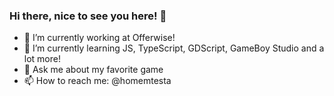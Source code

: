 ### Hi there, nice to see you here!  👋


- 🔭 I’m currently working at Offerwise!
- 🌱 I’m currently learning JS, TypeScript, GDScript, GameBoy Studio and a lot more!
- 💬 Ask me about my favorite game 
- 📫 How to reach me: @homemtesta


